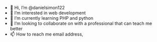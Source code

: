 - 👋 Hi, I’m @danielsimon122
- 👀 I’m interested in  web development
- 🌱 I’m currently learning PHP and python
- 💞️ I’m looking to collaborate on with a professional that can teach me better
- 📫 How to reach me email address, 

<!---
danielsimon122/danielsimon122 is a ✨ special ✨ repository because its `README.md` (this file) appears on your GitHub profile.
You can click the Preview link to take a look at your changes.
--->
